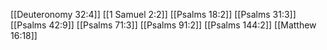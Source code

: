 [[Deuteronomy 32:4]]
[[1 Samuel 2:2]]
[[Psalms 18:2]]
[[Psalms 31:3]]
[[Psalms 42:9]]
[[Psalms 71:3]]
[[Psalms 91:2]]
[[Psalms 144:2]]
[[Matthew 16:18]]
